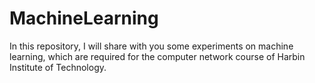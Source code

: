# MachineLearning
In this repository, I will share with you some experiments on machine learning, which are required for the computer network course of Harbin Institute of Technology.
